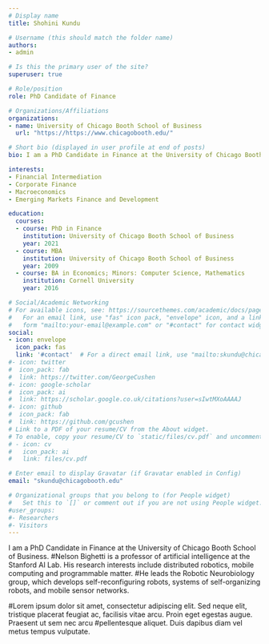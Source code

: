 ```yaml
---
# Display name
title: Shohini Kundu

# Username (this should match the folder name)
authors:
- admin

# Is this the primary user of the site?
superuser: true

# Role/position
role: PhD Candidate of Finance

# Organizations/Affiliations
organizations:
- name: University of Chicago Booth School of Business
  url: "https://https://www.chicagobooth.edu/"

# Short bio (displayed in user profile at end of posts)
bio: I am a PhD Candidate in Finance at the University of Chicago Booth School of Business.

interests:
- Financial Intermediation
- Corporate Finance
- Macroeconomics
- Emerging Markets Finance and Development

education:
  courses:
  - course: PhD in Finance
    institution: University of Chicago Booth School of Business
    year: 2021
  - course: MBA
    institution: University of Chicago Booth School of Business
    year: 2009
  - course: BA in Economics; Minors: Computer Science, Mathematics
    institution: Cornell University
    year: 2016

# Social/Academic Networking
# For available icons, see: https://sourcethemes.com/academic/docs/page-builder/#icons
#   For an email link, use "fas" icon pack, "envelope" icon, and a link in the
#   form "mailto:your-email@example.com" or "#contact" for contact widget.
social:
- icon: envelope
  icon_pack: fas
  link: '#contact'  # For a direct email link, use "mailto:skundu@chicagobooth.edu".
#- icon: twitter
#  icon_pack: fab
#  link: https://twitter.com/GeorgeCushen
#- icon: google-scholar
#  icon_pack: ai
#  link: https://scholar.google.co.uk/citations?user=sIwtMXoAAAAJ
#- icon: github
#  icon_pack: fab
#  link: https://github.com/gcushen
# Link to a PDF of your resume/CV from the About widget.
# To enable, copy your resume/CV to `static/files/cv.pdf` and uncomment the lines below.
# - icon: cv
#   icon_pack: ai
#   link: files/cv.pdf

# Enter email to display Gravatar (if Gravatar enabled in Config)
email: "skundu@chicagobooth.edu"

# Organizational groups that you belong to (for People widget)
#   Set this to `[]` or comment out if you are not using People widget.
#user_groups:
#- Researchers
#- Visitors
---
```

I am a PhD Candidate in Finance at the University of Chicago Booth School of Business.
#Nelson Bighetti is a professor of artificial intelligence at the Stanford AI Lab. His research interests include distributed robotics, mobile computing and programmable matter. #He leads the Robotic Neurobiology group, which develops self-reconfiguring robots, systems of self-organizing robots, and mobile sensor networks.

#Lorem ipsum dolor sit amet, consectetur adipiscing elit. Sed neque elit, tristique placerat feugiat ac, facilisis vitae arcu. Proin eget egestas augue. Praesent ut sem nec arcu #pellentesque aliquet. Duis dapibus diam vel metus tempus vulputate.
